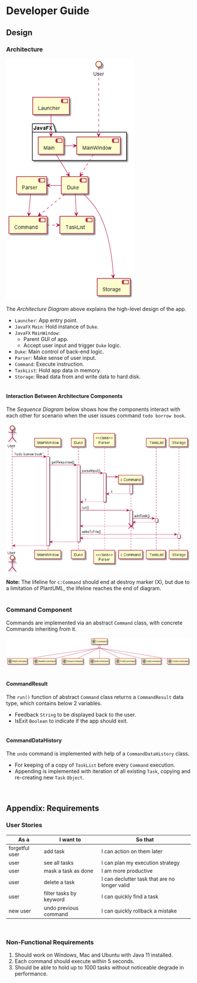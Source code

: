 # Developer Guide

## Design

### Architecture
![ArchitectureDiagram](images/ArchitectureDiagram.png)

The *Architecture Diagram* above explains the high-level design of the app.
* `Launcher`: App entry point.
* `JavaFX` `Main`: Hold instance of `Duke`.
* `JavaFX` `MainWindow`:
  * Parent GUI of app.
  * Accept user input and trigger `Duke` logic.
* `Duke`: Main control of back-end logic.
* `Parser`: Make sense of user input.
* `Command`: Execute instruction.
* `TaskList`: Hold app data in memory.
* `Storage`: Read data from and write data to hard disk.
<br><br>

#### Interaction Between Architecture Components
The *Sequence Diagram* below shows how the components interact with each other for scenario when the user issues command `todo borrow book`.

![ArchitectureSequenceDiagram](images/ArchitectureSequenceDiagram.png)

**Note:** The lifeline for `c:Command` should end at destroy marker (X), but due to a limitation of PlantUML, the lifeline reaches the end of diagram.
<br><br>

### Command Component
Commands are implemented via an abstract `Command` class, with concrete Commands inheriting from it.

![CommandClassDiagram](images/CommandClassDiagram.png)
<br><br>

#### CommandResult

The `run()` function of abstract `Command` class returns a `CommandResult` data type, which contains below 2 variables.
* Feedback `String` to be displayed back to the user.
* IsExit `Boolean` to indicate if the app should exit.
<br><br>

#### CommandDataHistory
The `undo` command is implemented with help of a `CommandDataHistory` class.
* For keeping of a copy of `TaskList` before every `Command` execution.
* Appending is implemented with iteration of all existing `Task`, copying and re-creating new `Task` `Object`.  
<br><br>

## Appendix: Requirements

### User Stories
| As a | I want to | So that |
| --- | --- | --- |
| forgetful user | add task | I can action on them later |
| user | see all tasks | I can plan my execution strategy |
| user | mask a task as done | I am more productive |
| user | delete a task | I can declutter task that are no longer valid |
| user | filter tasks by keyword | I can quickly find a task |
| new user | undo previous command | I can quickly rollback a mistake |
<br>

### Non-Functional Requirements
1. Should work on Windows, Mac and Ubuntu with Java 11 installed.
1. Each command should execute within 5 seconds.
1. Should be able to hold up to 1000 tasks without noticeable degrade in performance.

